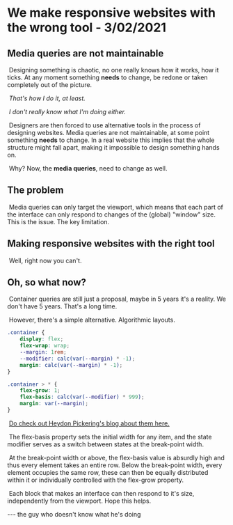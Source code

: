 # We make responsive websites with the wrong tool - 3/02/2021

## Media queries are not maintainable

​	Designing something is chaotic, no one really knows how it works, how it ticks. At any moment something **needs** to change, be redone or taken completely out of the picture.

​	*That's how I do it, at least.*

​	*I don't really know what I'm doing either.*

​	Designers are then forced to use alternative tools in the process of designing websites. Media queries are not maintainable, at some point something **needs** to change. In a real website this implies that the whole structure might fall apart, making it impossible to design something hands on.

​	Why? Now, the **media queries**, need to change as well.

## The problem

​	Media queries can only target the viewport,  which  means  that  each  part  of  the  interface can  only  respond  to  changes  of  the  (global)  "window" size. This is the issue. The key limitation.

## Making responsive websites with the right tool

​	Well, right now you can't.

## Oh, so what now?

​	Container queries are still just a proposal, maybe in 5 years it's a reality. We don't have 5 years. That's a long time. 

​	However, there's a simple alternative. Algorithmic layouts.

```css
.container {
	display: flex;
	flex-wrap: wrap;
	--margin: 1rem;
	--modifier: calc(var(--margin) * -1);
	margin: calc(var(--margin) * -1);
}

.container > * {
    flex-grow: 1;
    flex-basis: calc(var(--modifier) * 999);
    margin: var(--margin);
}
```
​	[Do check out Heydon Pickering's blog about them here.](https://heydonworks.com/article/the-flexbox-holy-albatross-reincarnated/)

​	The flex-basis property sets the initial width for any item, and the state modifier serves as a switch between states at the break-point width.

​	At the break-point width or above, the flex-basis value is absurdly high and thus every element takes an entire row. Below the break-point width, every element occupies the same row, these can then be equally distributed within it or individually controlled with the flex-grow property.

​	Each block that makes an interface can then respond to it's size, independently from the viewport. Hope this helps.

--- the guy who doesn't know what he's doing
